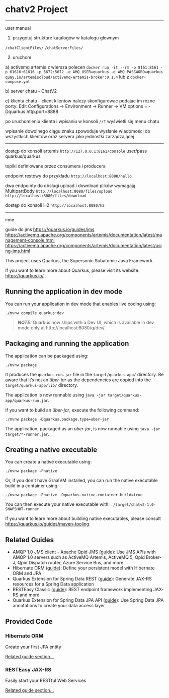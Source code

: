 # chatv2 Project


----- ----- ----- ----- ----- ----- ----- ----- ----- ----- ----- ----- ----- ----- ----- ----- ----- ----- ----- ----- 
user manual


1) przygotuj strukture katalogów w katalogu głownym 

`/chatClientFiles/`
`/chatServerFiles/`


2) uruchom 

a) activemq artemis 
z wiersza polecen     `docker run -it --rm -p 8161:8161 -p 61616:61616 -p 5672:5672 -e AMQ_USER=quarkus -e AMQ_PASSWORD=quarkus quay.io/artemiscloud/activemq-artemis-broker:0.1.4`
lub z     `docker-compose.yml`

b) server chatu - ChatV2

c) klienta chatu - client
klientow nalezy skonfigurowac podajac im rozne porty: Edit Configurations -> Environment -> Runner -> VM options =   -Dquarkus.http.port=8888

po uruchomieniu klienta i wpisaniu w konsoli `//?` wyświetli się menu chatu

wpisanie dowolnego ciągu znaku spowoduje wysłanie wiadomości do wszystkich klientów oraz servera jako jednostki zarządzającej 


----- ----- ----- ----- ----- ----- ----- ----- ----- ----- ----- ----- ----- ----- ----- ----- ----- ----- ----- ----- 

dostęp do konsoli artemis
`http://127.0.0.1:8161/console`
user/pass quarkus/quarkus

topiki definiowane przez consumera i producera


endpoint restowy do przykładu
`http://localhost:8080/hello`

dwa endpointy do obsługi upload i download plików wymagają MultipartBody
`http://localhost:8080/files/upload`
`http://localhost:8080/files/download` 


dostęp do konsoli H2
`http://localhost:8080/h2`


----- ----- ----- ----- ----- ----- ----- ----- ----- ----- ----- ----- ----- ----- ----- ----- ----- ----- ----- ----- 
inne

guide do jms   https://quarkus.io/guides/jms
https://activemq.apache.org/components/artemis/documentation/latest/management-console.html
https://activemq.apache.org/components/artemis/documentation/latest/using-jms.html






This project uses Quarkus, the Supersonic Subatomic Java Framework.

If you want to learn more about Quarkus, please visit its website: https://quarkus.io/ .

## Running the application in dev mode

You can run your application in dev mode that enables live coding using:

```shell script
./mvnw compile quarkus:dev
```

> **_NOTE:_**  Quarkus now ships with a Dev UI, which is available in dev mode only at http://localhost:8080/q/dev/.

## Packaging and running the application

The application can be packaged using:

```shell script
./mvnw package
```

It produces the `quarkus-run.jar` file in the `target/quarkus-app/` directory.
Be aware that it’s not an _über-jar_ as the dependencies are copied into the `target/quarkus-app/lib/` directory.

The application is now runnable using `java -jar target/quarkus-app/quarkus-run.jar`.

If you want to build an _über-jar_, execute the following command:

```shell script
./mvnw package -Dquarkus.package.type=uber-jar
```

The application, packaged as an _über-jar_, is now runnable using `java -jar target/*-runner.jar`.

## Creating a native executable

You can create a native executable using:

```shell script
./mvnw package -Pnative
```

Or, if you don't have GraalVM installed, you can run the native executable build in a container using:

```shell script
./mvnw package -Pnative -Dquarkus.native.container-build=true
```

You can then execute your native executable with: `./target/chatv2-1.0-SNAPSHOT-runner`

If you want to learn more about building native executables, please consult https://quarkus.io/guides/maven-tooling.

## Related Guides

- AMQP 1.0 JMS client - Apache Qpid JMS ([guide](https://quarkus.io/guides/jms)): Use JMS APIs with AMQP 1.0 servers
  such as ActiveMQ Artemis, ActiveMQ 5, Qpid Broker-J, Qpid Dispatch router, Azure Service Bus, and more
- Hibernate ORM ([guide](https://quarkus.io/guides/hibernate-orm)): Define your persistent model with Hibernate ORM and
  JPA
- Quarkus Extension for Spring Data REST ([guide](https://quarkus.io/guides/spring-data-rest)): Generate JAX-RS
  resources for a Spring Data application
- RESTEasy Classic ([guide](https://quarkus.io/guides/resteasy)): REST endpoint framework implementing JAX-RS and more
- Quarkus Extension for Spring Data JPA API ([guide](https://quarkus.io/guides/spring-data-jpa)): Use Spring Data JPA
  annotations to create your data access layer

## Provided Code

### Hibernate ORM

Create your first JPA entity

[Related guide section...](https://quarkus.io/guides/hibernate-orm)

### RESTEasy JAX-RS

Easily start your RESTful Web Services

[Related guide section...](https://quarkus.io/guides/getting-started#the-jax-rs-resources)
